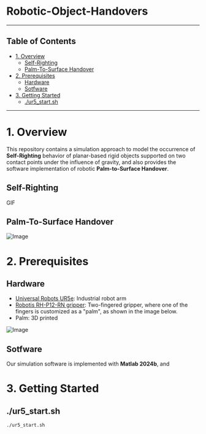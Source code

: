 # Robotic-Object-Handovers
-------------
## Table of Contents
- [1. Overview](#1-overview)
  * [Self-Righting](#self-righting)
  * [Palm-To-Surface Handover](#palm-to-surface-handover)
- [2. Prerequisites](#2-prerequisites)
  * [Hardware](#hardware)
  * [Sotfware](#sotfware)
- [3. Getting Started](#3-getting-started)
  * [./ur5_start.sh](##ur5startsh)
------------
# 1. Overview
This repository contains a simulation approach to model the occurrence of __Self-Righting__ behavior of planar-based rigid objects supported on two contact points under the influence of gravity, and also provides the software implementation of robotic __Palm-to-Surface Handover__.

## Self-Righting
GIF
## Palm-To-Surface Handover
![Image](https://github.com/user-attachments/assets/5b8d6f74-0ea4-4d87-9dff-f5e7c758bc65)
# 2. Prerequisites
## Hardware
- [Universal Robots UR5e](https://www.universal-robots.com/products/ur5e/): Industrial robot arm
- [Robotis RH-P12-RN gripper](https://www.robotis.com/model/page.php?co_id=prd_hand): Two-fingered gripper, where one of the fingers is customized as a "palm", as shown in the image below.
- Palm: 3D printed

![Image](https://github.com/user-attachments/assets/228ac45a-89e8-47fa-b46a-6f8126e5e6da)

## Sotfware
Our simulation software is implemented with __Matlab 2024b__, and 
# 3. Getting Started
## ./ur5_start.sh
    ./ur5_start.sh
